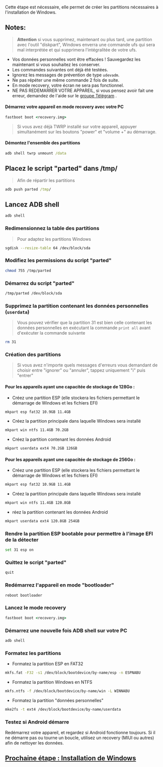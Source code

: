 Cette étape est nécessaire, elle permet de créer les partitions nécessaires à l'installation de Windows.

## Notes:

> **Attention** si vous supprimez, maintenant ou plus tard, une partition avec l'outil "diskpart", Windows enverra une commande ufs qui sera mal interprétée et qui supprimera l'intégralitée de votre ufs.

- Vos données personnelles vont être effacées ! Sauvegardez les maintenant si vous souhaitez les conserver.
- Les commandes suivantes ont déjà été testées.
- Ignorez les messages de prévention de type `udevadm`.
- Ne pas répéter une  même commande 2 fois de suite.
- En mode recovery, votre écran ne sera pas fonctionnel.
- NE PAS REDEMARRER VOTRE APPAREIL, si vous pensez avoir fait une erreur, demandez de l'aide sur le [groupe Télégram](https://t.me/nabuwoa) .

#### Démarrez votre appareil en mode recovery avec votre PC

```cmd
fastboot boot <recovery.img>
```

> Si vous avez déjà TWRP installé sur votre appareil, appuyer simultanément sur les boutons "power" et "volume +" au démarrage.

#### Démontez l'ensemble des partitions

```cmd
adb shell twrp unmount /data
```

## Placez le script "parted" dans /tmp/

> Afin de répartir les partitions

```cmd
adb push parted /tmp/
```

## Lancez ADB shell

```cmd
adb shell
```

### Redimensionnez la table des partitions

> Pour adaptez les partitions Windows

```sh
sgdisk --resize-table 64 /dev/block/sda
```

### Modifiez les permissions du script "parted"

```sh
chmod 755 /tmp/parted
```

### Démarrez du script "parted"

```sh
/tmp/parted /dev/block/sda
```

### Supprimez la partition contenant les données personnelles (`userdata`)

> Vous pouvez vérifier que la partition 31 est bien celle contenant les données personnelles en exécutant la commande `print all` avant d'exécuter la commande suivante

```sh
rm 31
```

### Création des partitions

> Si vous avez n'importe quels messages d'erreurs vous demandant de choisir entre "ignorer" ou "annuler", tappez uniquement "i" puis "entrer"

#### Pour les appareils ayant une capacitée de stockage de 128Go :

- Créez une partition ESP (elle stockera les fichiers permettant le démarrage de Windows et les fichiers EFI)

```sh
mkpart esp fat32 10.9GB 11.4GB
```

- Créez la partition principale dans laquelle Windows sera installé

```sh
mkpart win ntfs 11.4GB 70.2GB
```

- Créez la partition contenant les données Android

```sh
mkpart userdata ext4 70.2GB 126GB
```

#### Pour les appareils ayant une capacitée de stockage de 256Go :

- Créez une partition ESP (elle stockera les fichiers permettant le démarrage de Windows et les fichiers EFI)

```sh
mkpart esp fat32 10.9GB 11.4GB
```

- Créez la partition principale dans laquelle Windows sera installé

```sh
mkpart win ntfs 11.4GB 120.8GB
```

- réez la partition contenant les données Android

```sh
mkpart userdata ext4 120.8GB 254GB
```

### Rendre la partition ESP bootable pour permettre à l'image EFI de la détecter

```sh
set 31 esp on
```

### Quittez le script "parted"

```sh
quit
```

### Redémarrez l'appareil en mode "bootloader"

```sh
reboot bootloader
```

### Lancez le mode recovery

```cmd
fastboot boot <recovery.img>
```

### Démarrez une nouvelle fois ADB shell sur votre PC

```cmd
adb shell
```

### Formatez les partitions

- Formatez la partition ESP en FAT32

```sh
mkfs.fat -F32 -s1 /dev/block/bootdevice/by-name/esp -n ESPNABU
```

- Formatez la partition Windows en NTFS

```sh
mkfs.ntfs -f /dev/block/bootdevice/by-name/win -L WINNABU
```

- Formatez la partition "données personnelles"

```sh
mke2fs -t ext4 /dev/block/bootdevice/by-name/userdata
```

### Testez si Android démarre

Redémarrez votre appareil, et regardez si Android fonctionne toujours. Si il ne démarre pas ou tourne un boucle, utilisez un recovery (MIUI ou autres) afin de nettoyer les données.

## [Prochaine étape : Installation de Windows](guide\Francais\2-install-fr.md)
